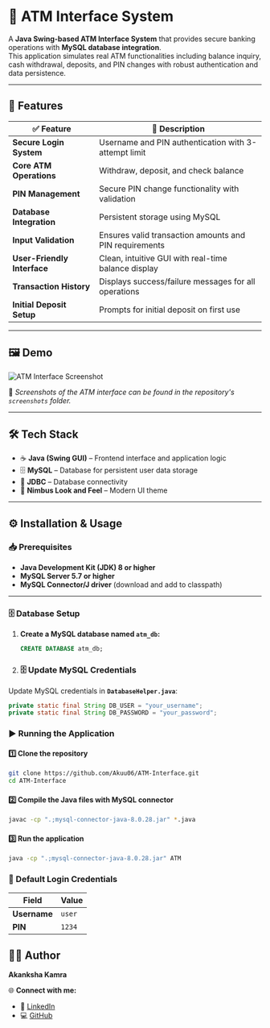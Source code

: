 # 🏧 ATM Interface System  

A **Java Swing-based ATM Interface System** that provides secure banking operations with **MySQL database integration**.  
This application simulates real ATM functionalities including balance inquiry, cash withdrawal, deposits, and PIN changes with robust authentication and data persistence.  

---

## 🚀 Features  

| ✅ Feature               | 📄 Description |
|------------------------|---------------|
| **Secure Login System** | Username and PIN authentication with 3-attempt limit |
| **Core ATM Operations** | Withdraw, deposit, and check balance |
| **PIN Management** | Secure PIN change functionality with validation |
| **Database Integration** | Persistent storage using MySQL |
| **Input Validation** | Ensures valid transaction amounts and PIN requirements |
| **User-Friendly Interface** | Clean, intuitive GUI with real-time balance display |
| **Transaction History** | Displays success/failure messages for all operations |
| **Initial Deposit Setup** | Prompts for initial deposit on first use |

---

## 🖼️ Demo  

![ATM Interface Screenshot](https://via.placeholder.com/800x500?text=ATM+Interface+Screenshot)  

📸 *Screenshots of the ATM interface can be found in the repository's `screenshots` folder.*  

---

## 🛠️ Tech Stack  

- ☕ **Java (Swing GUI)** – Frontend interface and application logic  
- 🗄️ **MySQL** – Database for persistent user data storage  
- 🔌 **JDBC** – Database connectivity  
- 🎨 **Nimbus Look and Feel** – Modern UI theme  

---

## ⚙️ Installation & Usage  

### 📥 Prerequisites  

- **Java Development Kit (JDK) 8 or higher**  
- **MySQL Server 5.7 or higher**  
- **MySQL Connector/J driver** (download and add to classpath)  

---

### 🗄️ Database Setup  

1. **Create a MySQL database named `atm_db`:**  
   ```sql
   CREATE DATABASE atm_db;

2. ### 🗄️ Update MySQL Credentials  

Update MySQL credentials in **`DatabaseHelper.java`**:  

```java
private static final String DB_USER = "your_username";
private static final String DB_PASSWORD = "your_password";

```
### ▶️ Running the Application  

#### 1️⃣ Clone the repository  
```bash
git clone https://github.com/Akuu06/ATM-Interface.git
cd ATM-Interface

```
#### 2️⃣ Compile the Java files with MySQL connector  
```bash
javac -cp ".;mysql-connector-java-8.0.28.jar" *.java

```
#### 3️⃣ Run the application  
```bash
java -cp ".;mysql-connector-java-8.0.28.jar" ATM

```
### 🔑 Default Login Credentials  

| Field       | Value   |
|------------|--------|
| **Username** | `user` |
| **PIN**      | `1234` |

## 👨‍💻 Author  
**Akanksha Kamra**  

🌐 **Connect with me:**  
- 🔗 [LinkedIn](https://www.linkedin.com/in/akanksha-kamra)  
- 💻 [GitHub](https://github.com/Akuu06)  


